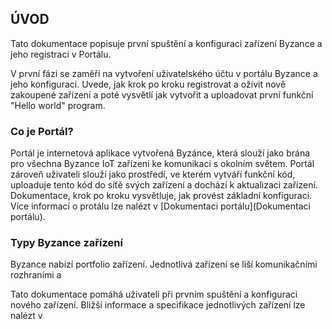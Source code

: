 ## ÚVOD 

Tato dokumentace popisuje první spuštění a konfiguraci zařízení Byzance a jeho registraci v Portálu. 

V první fázi se zaměří na vytvoření uživatelského účtu v portálu Byzance a jeho konfiguraci. Uvede, jak krok po kroku registrovat a oživit nově zakoupené zařízení a poté  vysvětlí jak vytvořit a uploadovat první funkční "Hello world" program.

### Co je Portál?

Portál je internetová aplikace vytvořená Byzánce, která slouží jako brána pro všechna Byzance IoT zařízení ke komunikaci s okolním světem. Portál zároveň uživateli slouží jako prostředí, ve kterém vytváří funkční kód, uploaduje tento kód do síťě svých zařízení a dochází k aktualizaci zařízení. Dokumentace, krok po kroku vysvětluje, jak provést základní konfiguraci. Více informací o protálu lze nalézt v [Dokumentaci portálu](Dokumentaci portálu).

### Typy Byzance zařízení 

Byzance nabízí portfolio zařízení. Jednotlivá zařízení se liší komunikačními rozhraními a 


 
Tato dokumentace pomáhá uživateli při prvním spuštění a konfiguraci nového zařízení. Bližší informace a specifikace jednotlivých zařízení lze nalézt v 








